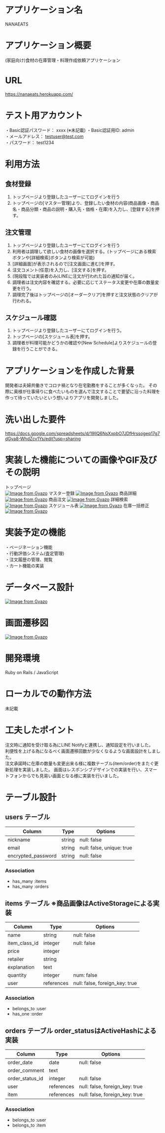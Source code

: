 # アプリケーション名
NANAEATS

# アプリケーション概要
(家庭向け)食材の在庫管理・料理作成依頼アプリケーション

# URL
https://nanaeats.herokuapp.com/

# テスト用アカウント
・Basic認証パスワード： xxxx  (※未記載)
・Basic認証用ID: admin  
・メールアドレス： testuser@test.com  
・パスワード： test1234  


# 利用方法

## 食材登録
1. トップページより登録したユーザーにてログインを行う  
2. トップページの[マスター管理]より、登録したい食材の内容(商品画像・商品名・商品分類・商品の説明・購入先・価格・在庫)を入力し、[登録する]を押す。

## 注文管理
1. トップページより登録したユーザーにてログインを行う
2. 利用者は調理して欲しい食材の画像を選択する。(トップページにある検索ボタンや[詳細検索]ボタンより検索が可能)
3. [詳細画面]が表示されるので[注文画面に進む]を押す。
4. 注文コメント(任意)を入力し、[注文する]を押す。
5. (現段階では実装者のみ)LINEに注文が行われた旨の通知が届く。
6. 調理者は注文内容を確認する。必要に応じてステータス変更や在庫の数量変更を行う。
7. 調理完了後はトップページの[オーダークリア]を押すと注文状態のクリアが行われる。

## スケジュール確認
1. トップページより登録したユーザーにてログインを行う。
2. トップページの[スケジュール表]を押す。
3. 調理者が料理可能かどうかの確認や[New Schedule]よりスケジュールの登録を行うことができる。

# アプリケーションを作成した背景
開発者は夫婦共働きでコロナ禍となり在宅勤務をすることが多くなった。
その際に奥様が仕事帰りに食べたいものを選んで注文することで要望に沿った料理を作って待っていたいという想いよりアプリを開発しました。

# 洗い出した要件
https://docs.google.com/spreadsheets/d/19llQ6NsXxpbO7JDfHrssogeq17g7dGya8-WhdZcv1Ys/edit?usp=sharing

# 実装した機能についての画像やGIF及びその説明
トップページ  
[![Image from Gyazo](https://i.gyazo.com/b2193417b8bedc0c8e5f2fc0d2c11103.png)](https://gyazo.com/b2193417b8bedc0c8e5f2fc0d2c11103)
マスター登録
[![Image from Gyazo](https://i.gyazo.com/5a39c060da53e2cf7229f0a9d3832f19.png)](https://gyazo.com/5a39c060da53e2cf7229f0a9d3832f19)
商品詳細
[![Image from Gyazo](https://i.gyazo.com/fe65094281960df6f260e37f06e00a90.png)](https://gyazo.com/fe65094281960df6f260e37f06e00a90)
商品注文
[![Image from Gyazo](https://i.gyazo.com/9205f1d8e53e304a332dd5c32ae74a18.png)](https://gyazo.com/9205f1d8e53e304a332dd5c32ae74a18)
詳細検索
[![Image from Gyazo](https://i.gyazo.com/d952a7dcbedbeada82bae9faa757a4f5.png)](https://gyazo.com/d952a7dcbedbeada82bae9faa757a4f5)
スケジュール表
[![Image from Gyazo](https://i.gyazo.com/9df607ab2d1f06a6170fb4c9280126b0.png)](https://gyazo.com/9df607ab2d1f06a6170fb4c9280126b0)
在庫一括修正
[![Image from Gyazo](https://i.gyazo.com/16f7f0773cc0e456904f4f15c4931bd9.png)](https://gyazo.com/16f7f0773cc0e456904f4f15c4931bd9)


# 実装予定の機能
・ページネーション機能  
・行動評価システム(査定管理)  
・注文履歴の管理、閲覧  
・カート機能の実装  


# データベース設計
[![Image from Gyazo](https://i.gyazo.com/2469b94cb6164358cb7635c56690bc18.png)](https://gyazo.com/2469b94cb6164358cb7635c56690bc18)

# 画面遷移図
[![Image from Gyazo](https://i.gyazo.com/e30367d8fef6e2a45c01d85732a6e095.png)](https://gyazo.com/e30367d8fef6e2a45c01d85732a6e095)

# 開発環境
Ruby on Rails / JavaScript

# ローカルでの動作方法
未記載

# 工夫したポイント
注文時に通知を受け取る為にLINE Notifyと連携し、通知設定を行いました。  
利便性を上げる為になるべく画面遷移回数が少なくなるような画面設計をしました。  
注文承諾時に在庫の数量も変更出来る様に複数テーブル(item/order)をまたぐ更新処理を実装しました。
画面はレスポンシブデザインでの実装を行い、スマートフォンからでも見易い画面となる様に実装を行いました。


# テーブル設計

## users テーブル
| Column               | Type   | Options                   |
| -------------------- | ------ | ------------------------- |
| nickname             | string | null: false               |
| email                | string | null: false, unique: true |
| encrypted_password   | string | null: false               |

### Association
 - has_many :items
 - has_many :orders

## items テーブル ※商品画像はActiveStorageによる実装
| Column               | Type       | Options                        |
| -------------------- | ---------- | ------------------------------ |
| name                 | string     | null: false                    |
| item_class_id        | integer    | null: false                    |
| price                | integer    |                                |
| retailer             | string     |                                |
| explanation          | text       |                                |
| quantity             | integer    | num: false                     |
| user                 | references | null: false, foreign_key: true |

### Association
 - belongs_to :user
 - has_one :order

## orders テーブル order_statusはActiveHashによる実装
| Column               | Type       | Options                        |
| -------------------- | ---------- | ------------------------------ |
| order_date           | date       | null: false                    |
| order_comment        | text       |                                |
| order_status_id      | integer    | null: false                    |
| user                 | references | null: false, foreign_key: true |
| item                 | references | null: false, foreign_key: true |

### Association
 - belongs_to :user
 - belongs_to :item
